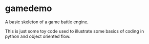 gamedemo
========

A basic skeleton of a game battle engine.

This is just some toy code used to illustrate some basics of coding in python and object oriented flow.
